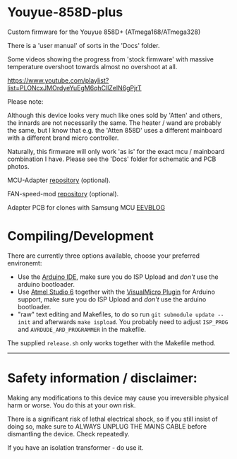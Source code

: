 
Youyue-858D-plus
================

Custom firmware for the Youyue 858D+ (ATmega168/ATmega328)

There is a 'user manual' of sorts in the 'Docs' folder.

Some videos showing the progress from 'stock firmware' with massive temperature overshoot
towards almost no overshoot at all.

https://www.youtube.com/playlist?list=PLONcxJMOrdyeYuEgM6qhCllZelN6gPjrT


Please note:

Although this device looks very much like ones sold by 'Atten' and others, the innards
are not necessarily the same. The heater / wand are probably the same, but I know that
e.g. the 'Atten 858D' uses a different mainboard with a different brand micro controller.

Naturally, this firmware will only work 'as is' for the exact mcu / mainboard combination I have.
Please see the 'Docs' folder for schematic and PCB photos.

MCU-Adapter [repository](//github.com/madworm/Youyue-858D-plus-MCU-adapter) (optional).

FAN-speed-mod [repository](//github.com/madworm/Youyue-858D-plus-FAN-speed-mod) (optional).

Adapter PCB for clones with Samsung MCU [EEVBLOG](http://www.eevblog.com/forum/reviews/youyue-858d-some-reverse-engineering-custom-firmware/165/)


Compiling/Development
=====================
There are currently three options available, choose your preferred environemt:
* Use the [Arduino IDE](https://www.arduino.cc/en/Main/Software), make sure you do ISP Upload and _don't_ use the arduino bootloader.
* Use [Atmel Studio 6](http://www.atmel.com/microsite/atmel_studio6/) together with the [VisualMicro Plugin](http://www.visualmicro.com/page/Arduino-for-Atmel-Studio.aspx) for Arduino support, make sure you do ISP Upload and _don't_ use the arduino bootloader.
* "raw" text editing and Makefiles, to do so run `git submodule update --init` and afterwards `make ispload`. You probably need to adjust `ISP_PROG` and `AVRDUDE_ARD_PROGRAMMER` in the makefile.

The supplied `release.sh` only works together with the Makefile method.

---

Safety information / disclaimer:
================================

Making any modifications to this device may cause you irreversible physical harm or worse.
You do this at your own risk. 

There is a significant risk of lethal electrical shock, so if you still insist of doing so, make sure to
ALWAYS UNPLUG THE MAINS CABLE before dismantling the device. Check repeatedly.

If you have an isolation transformer - do use it.

